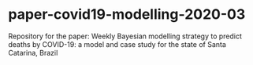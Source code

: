 # paper-covid19-modelling-2020-03
Repository for the paper: Weekly Bayesian modelling strategy to predict deaths by COVID-19: a model and case study for the state of Santa Catarina, Brazil
